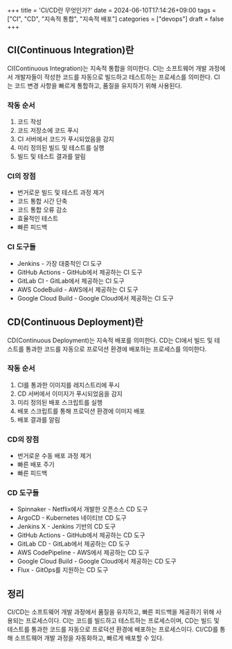 +++
title = 'CI/CD란 무엇인가?'
date = 2024-06-10T17:14:26+09:00
tags = ["CI", "CD", "지속적 통합", "지속적 배포"]
categories = ["devops"]
draft = false
+++

## CI(Continuous Integration)란

CI(Continuous Integration)는 지속적 통합을 의미한다. CI는 소프트웨어 개발 과정에서 개발자들이 작성한 코드를 자동으로 빌드하고 테스트하는 프로세스를 의미한다. CI는 코드 변경 사항을 빠르게 통합하고, 품질을 유지하기 위해 사용된다.

### 작동 순서

1. 코드 작성
2. 코드 저장소에 코드 푸시
3. CI 서버에서 코드가 푸시되었음을 감지
4. 미리 정의된 빌드 및 테스트를 실행
5. 빌드 및 테스트 결과를 알림

### CI의 장점

-   번거로운 빌드 및 테스트 과정 제거
-   코드 통합 시간 단축
-   코드 통합 오류 감소
-   효율적인 테스트
-   빠른 피드백

### CI 도구들

-   Jenkins - 가장 대중적인 CI 도구
-   GitHub Actions - GitHub에서 제공하는 CI 도구
-   GitLab CI - GitLab에서 제공하는 CI 도구
-   AWS CodeBuild - AWS에서 제공하는 CI 도구
-   Google Cloud Build - Google Cloud에서 제공하는 CI 도구

## CD(Continuous Deployment)란

CD(Continuous Deployment)는 지속적 배포를 의미한다. CD는 CI에서 빌드 및 테스트를 통과한 코드를 자동으로 프로덕션 환경에 배포하는 프로세스를 의미한다.

### 작동 순서

1. CI를 통과한 이미지를 레지스트리에 푸시
2. CD 서버에서 이미지가 푸시되었음을 감지
3. 미리 정의된 배포 스크립트를 실행
4. 배포 스크립트를 통해 프로덕션 환경에 이미지 배포
5. 배포 결과를 알림

### CD의 장점

-   번거로운 수동 배포 과정 제거
-   빠른 배포 주기
-   빠른 피드백

### CD 도구들

-   Spinnaker - Netflix에서 개발한 오픈소스 CD 도구
-   ArgoCD - Kubernetes 네이티브 CD 도구
-   Jenkins X - Jenkins 기반의 CD 도구
-   GitHub Actions - GitHub에서 제공하는 CD 도구
-   GitLab CD - GitLab에서 제공하는 CD 도구
-   AWS CodePipeline - AWS에서 제공하는 CD 도구
-   Google Cloud Build - Google Cloud에서 제공하는 CD 도구
-   Flux - GitOps를 지원하는 CD 도구

## 정리

CI/CD는 소프트웨어 개발 과정에서 품질을 유지하고, 빠른 피드백을 제공하기 위해 사용되는 프로세스이다. CI는 코드를 빌드하고 테스트하는 프로세스이며, CD는 빌드 및 테스트를 통과한 코드를 자동으로 프로덕션 환경에 배포하는 프로세스이다. CI/CD를 통해 소프트웨어 개발 과정을 자동화하고, 빠르게 배포할 수 있다.
